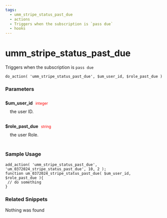 ```yaml
---
tags: 
  - umm_stripe_status_past_due
  - actions
  - Triggers when the subscription is `pass due`
  - hooks
---
```

# umm\_stripe\_status\_past\_due
Triggers when the subscription is `pass due`
<Badge text="Since 1.0.0" vertical="middle" />
``` php:no-line-numbers
do_action( 'umm_stripe_status_past_due', $um_user_id, $role_past_due )
```
<div class='hook-sep'></div>

### Parameters

<div style='padding: 10px 0px 10px;'>
<strong>$um_user_id</strong> <span style='color:red;font-size:12px;padding: 0px 5px 0px 5px' >integer</span>
<div style="margin-left:10px;padding: 10px 5px">the user ID.</div>
</div>
<div style='padding: 10px 0px 10px;'>
<strong>$role_past_due</strong> <span style='color:red;font-size:12px;padding: 0px 5px 0px 5px' >string</span>
<div style="margin-left:10px;padding: 10px 5px">the user Role.</div>
</div>
<div class='hook-sep'></div>



### Sample Usage

``` php:no-line-numbers
add_action( 'umm_stripe_status_past_due', 'um_0372024_stripe_status_past_due', 10, 2 );
function um_0372024_stripe_status_past_due( $um_user_id, $role_past_due ){
 // do something
}
```
<div class='hook-sep'></div>



### Related Snippets

Nothing was found

